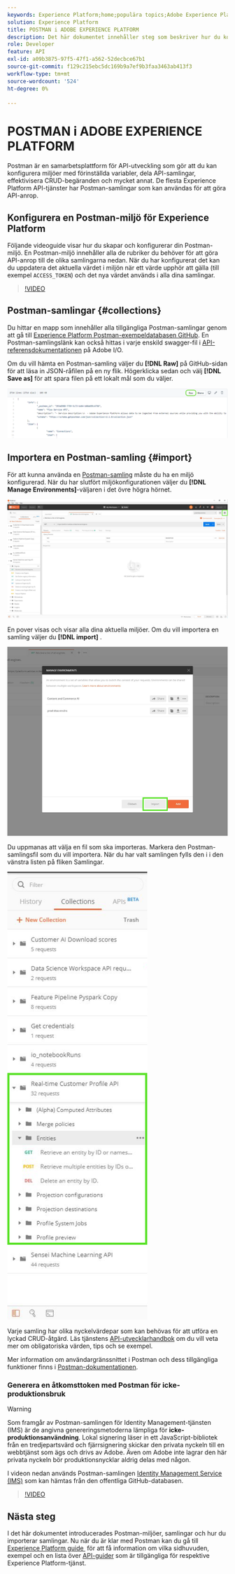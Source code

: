 ```yaml
---
keywords: Experience Platform;home;populära topics;Adobe Experience Platform;api guide;platform api guide;introduction to platform;developer guide
solution: Experience Platform
title: POSTMAN i ADOBE EXPERIENCE PLATFORM
description: Det här dokumentet innehåller steg som beskriver hur du konfigurerar en Postman-miljö, importerar Postman-samlingar och en lista över tillgängliga samlingar för varje Experience Platform-tjänst.
role: Developer
feature: API
exl-id: a09b3875-97f5-47f1-a562-52decbce67b1
source-git-commit: f129c215ebc5dc169b9a7ef9b3faa3463ab413f3
workflow-type: tm+mt
source-wordcount: '524'
ht-degree: 0%

---
```


# POSTMAN i ADOBE EXPERIENCE PLATFORM

Postman är en samarbetsplattform för API-utveckling som gör att du kan konfigurera miljöer med förinställda variabler, dela API-samlingar, effektivisera CRUD-begäranden och mycket annat. De flesta Experience Platform API-tjänster har Postman-samlingar som kan användas för att göra API-anrop.

## Konfigurera en Postman-miljö för Experience Platform

Följande videoguide visar hur du skapar och konfigurerar din Postman-miljö. En Postman-miljö innehåller alla de rubriker du behöver för att göra API-anrop till de olika samlingarna nedan. När du har konfigurerat det kan du uppdatera det aktuella värdet i miljön när ett värde upphör att gälla (till exempel `ACCESS_TOKEN`) och det nya värdet används i alla dina samlingar.

>[!VIDEO](https://video.tv.adobe.com/v/28832)

## Postman-samlingar {#collections}

Du hittar en mapp som innehåller alla tillgängliga Postman-samlingar genom att gå till [Experience Platform Postman-exempeldatabasen GitHub](https://github.com/adobe/experience-platform-postman-samples/tree/master/apis/experience-platform). En Postman-samlingslänk kan också hittas i varje enskild swagger-fil i [API-referensdokumentationen](https://www.adobe.com/go/platform-api-reference-en) på Adobe I/O.

Om du vill hämta en Postman-samling väljer du **[!DNL Raw]** på GitHub-sidan för att läsa in JSON-råfilen på en ny flik. Högerklicka sedan och välj **[!DNL Save as]** för att spara filen på ett lokalt mål som du väljer.

![rå JSON](./images/api-guide/raw-collection.PNG)

## Importera en Postman-samling {#import}

För att kunna använda en [Postman-samling](#collections) måste du ha en miljö konfigurerad. När du har slutfört miljökonfigurationen väljer du **[!DNL Manage Environments]**-väljaren i det övre högra hörnet.

![hantera miljöväljare](./images/api-guide/environment-selector.png)

En pover visas och visar alla dina aktuella miljöer. Om du vill importera en samling väljer du **[!DNL import]** .

![importknapp](./images/api-guide/import-collection.png)

Du uppmanas att välja en fil som ska importeras. Markera den Postman-samlingsfil som du vill importera. När du har valt samlingen fylls den i i den vänstra listen på fliken Samlingar.

![fylld samling](./images/api-guide/imported-collection.png)

Varje samling har olika nyckelvärdepar som kan behövas för att utföra en lyckad CRUD-åtgärd. Läs tjänstens [API-utvecklarhandbok](api-guide.md#api-guides) om du vill veta mer om obligatoriska värden, tips och se exempel.

Mer information om användargränssnittet i Postman och dess tillgängliga funktioner finns i [Postman-dokumentationen](https://learning.postman.com/docs/getting-started/navigating-postman/).

### Generera en åtkomsttoken med Postman för icke-produktionsbruk

>[!WARNING]
>
>Som framgår av Postman-samlingen för Identity Management-tjänsten (IMS) är de angivna genereringsmetoderna lämpliga för **icke-produktionsanvändning**. Lokal signering läser in ett JavaScript-bibliotek från en tredjepartsvärd och fjärrsignering skickar den privata nyckeln till en webbtjänst som ägs och drivs av Adobe. Även om Adobe inte lagrar den här privata nyckeln bör produktionsnycklar aldrig delas med någon.

I videon nedan används Postman-samlingen [Identity Management Service (IMS)](https://github.com/adobe/experience-platform-postman-samples/blob/master/apis/ims/Identity%20Management%20Service.postman_collection.json) som kan hämtas från den offentliga GitHub-databasen.

>[!VIDEO](https://video.tv.adobe.com/v/29698/?quality=12&learn=on)

## Nästa steg

I det här dokumentet introducerades Postman-miljöer, samlingar och hur du importerar samlingar. Nu när du är klar med Postman kan du gå till [Experience Platform guide &#x200B;](api-guide.md) för att få information om vilka sidhuvuden, exempel och en lista över [API-guider](api-guide.md#api-guides) som är tillgängliga för respektive Experience Platform-tjänst.
